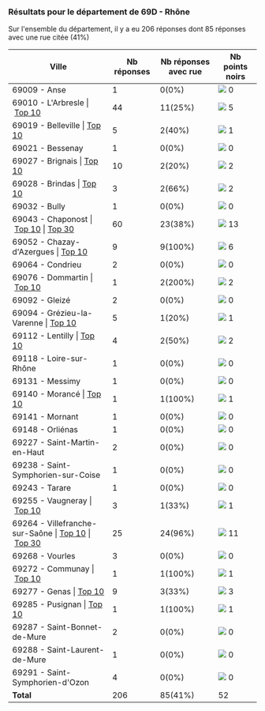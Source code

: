 ### Résultats pour le département de 69D - Rhône

Sur l'ensemble du département, il y a eu 206 réponses dont 85 réponses avec une rue citée (41%)

| Ville | Nb réponses | Nb réponses avec rue | Nb points noirs |
|-------------|-------------|----------------------|-----------------|
|69009 - Anse|1|0(0%)|<img src="../../img/bar_0.gif" />&nbsp;0|
|69010 - L'Arbresle&nbsp;&#124;&nbsp;<a href='69010 - L_Arbresle_top5.md'>Top 10</a>|44|11(25%)|<img src="../../img/bar_9.gif" />&nbsp;5|
|69019 - Belleville&nbsp;&#124;&nbsp;<a href='69019 - Belleville_top1.md'>Top 10</a>|5|2(40%)|<img src="../../img/bar_1.gif" />&nbsp;1|
|69021 - Bessenay|1|0(0%)|<img src="../../img/bar_0.gif" />&nbsp;0|
|69027 - Brignais&nbsp;&#124;&nbsp;<a href='69027 - Brignais_top2.md'>Top 10</a>|10|2(20%)|<img src="../../img/bar_3.gif" />&nbsp;2|
|69028 - Brindas&nbsp;&#124;&nbsp;<a href='69028 - Brindas_top2.md'>Top 10</a>|3|2(66%)|<img src="../../img/bar_3.gif" />&nbsp;2|
|69032 - Bully|1|0(0%)|<img src="../../img/bar_0.gif" />&nbsp;0|
|69043 - Chaponost&nbsp;&#124;&nbsp;<a href='69043 - Chaponost_top10.md'>Top 10</a>&nbsp;&#124;&nbsp;<a href='69043 - Chaponost_top13.md'>Top 30</a>|60|23(38%)|<img src="../../img/bar_25.gif" />&nbsp;13|
|69052 - Chazay-d'Azergues&nbsp;&#124;&nbsp;<a href='69052 - Chazay-d_Azergues_top6.md'>Top 10</a>|9|9(100%)|<img src="../../img/bar_11.gif" />&nbsp;6|
|69064 - Condrieu|2|0(0%)|<img src="../../img/bar_0.gif" />&nbsp;0|
|69076 - Dommartin&nbsp;&#124;&nbsp;<a href='69076 - Dommartin_top2.md'>Top 10</a>|1|2(200%)|<img src="../../img/bar_3.gif" />&nbsp;2|
|69092 - Gleizé|2|0(0%)|<img src="../../img/bar_0.gif" />&nbsp;0|
|69094 - Grézieu-la-Varenne&nbsp;&#124;&nbsp;<a href='69094 - Grézieu-la-Varenne_top1.md'>Top 10</a>|5|1(20%)|<img src="../../img/bar_1.gif" />&nbsp;1|
|69112 - Lentilly&nbsp;&#124;&nbsp;<a href='69112 - Lentilly_top2.md'>Top 10</a>|4|2(50%)|<img src="../../img/bar_3.gif" />&nbsp;2|
|69118 - Loire-sur-Rhône|1|0(0%)|<img src="../../img/bar_0.gif" />&nbsp;0|
|69131 - Messimy|1|0(0%)|<img src="../../img/bar_0.gif" />&nbsp;0|
|69140 - Morancé&nbsp;&#124;&nbsp;<a href='69140 - Morancé_top1.md'>Top 10</a>|1|1(100%)|<img src="../../img/bar_1.gif" />&nbsp;1|
|69141 - Mornant|1|0(0%)|<img src="../../img/bar_0.gif" />&nbsp;0|
|69148 - Orliénas|1|0(0%)|<img src="../../img/bar_0.gif" />&nbsp;0|
|69227 - Saint-Martin-en-Haut|2|0(0%)|<img src="../../img/bar_0.gif" />&nbsp;0|
|69238 - Saint-Symphorien-sur-Coise|1|0(0%)|<img src="../../img/bar_0.gif" />&nbsp;0|
|69243 - Tarare|1|0(0%)|<img src="../../img/bar_0.gif" />&nbsp;0|
|69255 - Vaugneray&nbsp;&#124;&nbsp;<a href='69255 - Vaugneray_top1.md'>Top 10</a>|3|1(33%)|<img src="../../img/bar_1.gif" />&nbsp;1|
|69264 - Villefranche-sur-Saône&nbsp;&#124;&nbsp;<a href='69264 - Villefranche-sur-Saône_top10.md'>Top 10</a>&nbsp;&#124;&nbsp;<a href='69264 - Villefranche-sur-Saône_top11.md'>Top 30</a>|25|24(96%)|<img src="../../img/bar_21.gif" />&nbsp;11|
|69268 - Vourles|3|0(0%)|<img src="../../img/bar_0.gif" />&nbsp;0|
|69272 - Communay&nbsp;&#124;&nbsp;<a href='69272 - Communay_top1.md'>Top 10</a>|1|1(100%)|<img src="../../img/bar_1.gif" />&nbsp;1|
|69277 - Genas&nbsp;&#124;&nbsp;<a href='69277 - Genas_top3.md'>Top 10</a>|9|3(33%)|<img src="../../img/bar_5.gif" />&nbsp;3|
|69285 - Pusignan&nbsp;&#124;&nbsp;<a href='69285 - Pusignan_top1.md'>Top 10</a>|1|1(100%)|<img src="../../img/bar_1.gif" />&nbsp;1|
|69287 - Saint-Bonnet-de-Mure|2|0(0%)|<img src="../../img/bar_0.gif" />&nbsp;0|
|69288 - Saint-Laurent-de-Mure|1|0(0%)|<img src="../../img/bar_0.gif" />&nbsp;0|
|69291 - Saint-Symphorien-d'Ozon|4|0(0%)|<img src="../../img/bar_0.gif" />&nbsp;0|
| **Total** |206|85(41%)|52|
